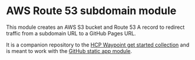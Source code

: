 # AWS Route 53 subdomain module 

This module creates an AWS S3 bucket and Route 53 A record to redirect traffic from a subdomain URL to a GitHub Pages URL.

It is a companion repository to the [HCP Waypoint get started collection](https://developer.hashicorp.com/waypoint/tutorials/hcp-waypoint) and is meant to work with the [GitHub static app module](https://github.com/hashicorp-education/terraform-github-static-app). 
